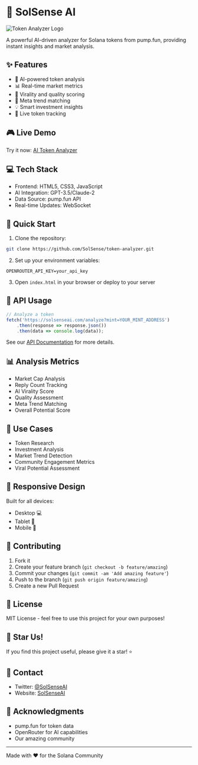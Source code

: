 # 🚀 SolSense AI

![Token Analyzer Logo](https://warsimulatorai.com/remove.png)

A powerful AI-driven analyzer for Solana tokens from pump.fun, providing instant insights and market analysis.

## ✨ Features

- 🤖 AI-powered token analysis
- 📊 Real-time market metrics
- 🎯 Virality and quality scoring
- 🌊 Meta trend matching
- 💡 Smart investment insights
- 🔄 Live token tracking

## 🎮 Live Demo

Try it now: [AI Token Analyzer](https://solsenseai.com.com)

## 💻 Tech Stack

- Frontend: HTML5, CSS3, JavaScript
- AI Integration: GPT-3.5/Claude-2
- Data Source: pump.fun API
- Real-time Updates: WebSocket

## 🚀 Quick Start

1. Clone the repository:
```bash
git clone https://github.com/SolSense/token-analyzer.git
```

2. Set up your environment variables:
```env
OPENROUTER_API_KEY=your_api_key
```

3. Open `index.html` in your browser or deploy to your server

## 🔌 API Usage

```javascript
// Analyze a token
fetch('https://solsenseai.com/analyze?mint=YOUR_MINT_ADDRESS')
    .then(response => response.json())
    .then(data => console.log(data));
```

See our [API Documentation](https://solsenseai.com/api.html) for more details.

## 📊 Analysis Metrics

- Market Cap Analysis
- Reply Count Tracking
- AI Virality Score
- Quality Assessment
- Meta Trend Matching
- Overall Potential Score

## 🎯 Use Cases

- Token Research
- Investment Analysis
- Market Trend Detection
- Community Engagement Metrics
- Viral Potential Assessment

## 📱 Responsive Design

Built for all devices:
- Desktop 💻
- Tablet 📱
- Mobile 📱

## 🤝 Contributing

1. Fork it
2. Create your feature branch (`git checkout -b feature/amazing`)
3. Commit your changes (`git commit -am 'Add amazing feature'`)
4. Push to the branch (`git push origin feature/amazing`)
5. Create a new Pull Request

## 📜 License

MIT License - feel free to use this project for your own purposes!

## 🌟 Star Us!

If you find this project useful, please give it a star! ⭐

## 📧 Contact

- Twitter: [@SolSenseAI](https://twitter.com/SolSenseAI)
- Website: [SolSenseAI](https://solsenseai.com)

## 🙏 Acknowledgments

- pump.fun for token data
- OpenRouter for AI capabilities
- Our amazing community

---

Made with ❤️ for the Solana Community
